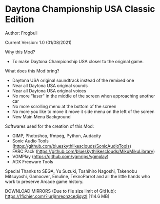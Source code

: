 Daytona Championship USA Classic Edition
========================================

Author: Frogbull

Current Version: 1.0 (01/08/2021)

Why this Mod?
- To make Daytona Championship USA closer to the original game.

What does this Mod bring?
- Daytona USA original soundtrack instead of the remixed one
- Near all Daytona USA original sounds
- Near all Daytona USA original voices
- No more "laser" in the middle of the screen when approaching another car
- No more scrolling menu at the bottom of the screen
- No more you like to move it move it side menu on the left of the screen
- New Main Menu Background

Softwares used for the creation of this Mod:
- GIMP, Photoshop, ffmpeg, Python, Audacity
- Sonic Audio Tools (https://github.com/blueskythlikesclouds/SonicAudioTools)
- FARC Pack (https://github.com/blueskythlikesclouds/MikuMikuLibrary)
- VGMPlay (https://github.com/vgmrips/vgmplay)
- ADX Freeware Tools

Special Thanks to SEGA, Yu Suzuki, Toshihiro Nagoshi, Takenobu Mitsuyoshi, Gamoover, Emuline, TeknoParrot and all the little hands who work to preserve Arcade game history.

DOWNLOAD MIRRORS (Due to file size limit of GitHub):
https://1fichier.com/?lurljrnreonzcedjgyzl [114.6 MB]
